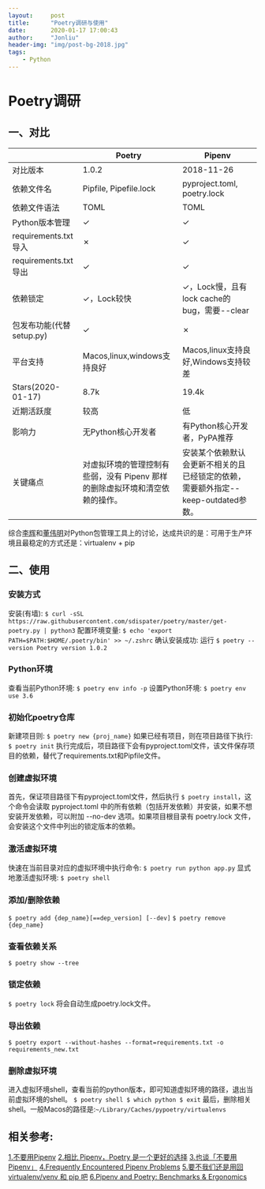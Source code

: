 ```yaml
---
layout:     post
title:      "Poetry调研与使用"
date:       2020-01-17 17:00:43
author:     "Jonliu"
header-img: "img/post-bg-2018.jpg"
tags:
    - Python
---
```


# Poetry调研

## 一、对比

| | Poetry | Pipenv |
| --- | --- | --- |
| 对比版本 | 1.0.2 | 2018-11-26 |
| 依赖文件名 | Pipfile, Pipefile.lock | pyproject.toml, poetry.lock |
| 依赖文件语法 | TOML | TOML |
| Python版本管理 | ✓ | ✓ |
| requirements.txt导入 | ✗ | ✓ |
| requirements.txt导出 | ✓ | ✓ |
| 依赖锁定 | ✓，Lock较快 | ✓，Lock慢，且有lock cache的bug，需要--clear |
| 包发布功能(代替setup.py) | ✓ | ✗ |
| 平台支持| Macos,linux,windows支持良好 | Macos,linux支持良好,Windows支持较差 |
| Stars(2020-01-17) | 8.7k | 19.4k |
| 近期活跃度 | 较高 | 低 |
| 影响力| 无Python核心开发者 | 有Python核心开发者，PyPA推荐 |
| 关键痛点 | 对虚拟环境的管理控制有些弱，没有 Pipenv 那样的删除虚拟环境和清空依赖的操作。 | 安装某个依赖默认会更新不相关的且已经锁定的依赖，需要额外指定--keep-outdated参数。 |

综合[李辉](https://www.zhihu.com/people/im-greyli/activities)和[董伟明](https://www.zhihu.com/people/dongweiming/activities)对Python包管理工具上的讨论，达成共识的是：可用于生产环境且最稳定的方式还是：virtualenv + pip

## 二、使用
### 安装方式
安装(有墙): `$ curl -sSL https://raw.githubusercontent.com/sdispater/poetry/master/get-poetry.py | python3`
配置环境变量: `$ echo 'export PATH=$PATH:$HOME/.poetry/bin' >> ~/.zshrc`
确认安装成功: 运行
`$ poetry --version
Poetry version 1.0.2
`

### Python环境
查看当前Python环境: `$ poetry env info -p`
设置Python环境: `$ poetry env use 3.6`

### 初始化poetry仓库
新建项目则:
`$ poetry new {proj_name}`
如果已经有项目，则在项目路径下执行:
`$ poetry init`
执行完成后，项目路径下会有pyproject.toml文件，该文件保存项目的依赖，替代了requirements.txt和Pipfile文件。

### 创建虚拟环境
首先，保证项目路径下有pyproject.toml文件，然后执行
`$ poetry install`，这个命令会读取 pyproject.toml 中的所有依赖（包括开发依赖）并安装，如果不想安装开发依赖，可以附加 --no-dev 选项。如果项目根目录有 poetry.lock 文件，会安装这个文件中列出的锁定版本的依赖。

### 激活虚拟环境
快速在当前目录对应的虚拟环境中执行命令:
`$ poetry run python app.py`
显式地激活虚拟环境:
`$ poetry shell`

### 添加/删除依赖
`$ poetry add {dep_name}[==dep_version] [--dev]`
`$ poetry remove {dep_name}`

### 查看依赖关系
`$ poetry show --tree`

### 锁定依赖
`$ poetry lock`
将会自动生成poetry.lock文件。

### 导出依赖
`$ poetry export --without-hashes --format=requirements.txt -o requirements_new.txt`

### 删除虚拟环境
进入虚拟环境shell，查看当前的python版本，即可知道虚拟环境的路径，退出当前虚拟环境的shell。
`$ poetry shell
$ which python
$ exit`
最后，删除相关shell。一般Macos的路径是:`~/Library/Caches/pypoetry/virtualenvs`

## 相关参考:
[1.不要用Pipenv](http://greyli.com/do-not-use-pipenv/)
[2.相比 Pipenv，Poetry 是一个更好的选择](http://greyli.com/poetry-a-better-choice-than-pipenv/)
[3.也谈「不要用 Pipenv」](https://zhuanlan.zhihu.com/p/80683249)
[4.Frequently Encountered Pipenv Problems](https://pipenv-fork.readthedocs.io/en/latest/diagnose.html)
[5.要不我们还是用回 virtualenv/venv 和 pip 吧](http://greyli.com/back-to-virtualenv-venv-and-pip/)
[6.Pipenv and Poetry: Benchmarks & Ergonomics](https://johnfraney.ca/posts/2019/03/06/pipenv-poetry-benchmarks-ergonomics/)


